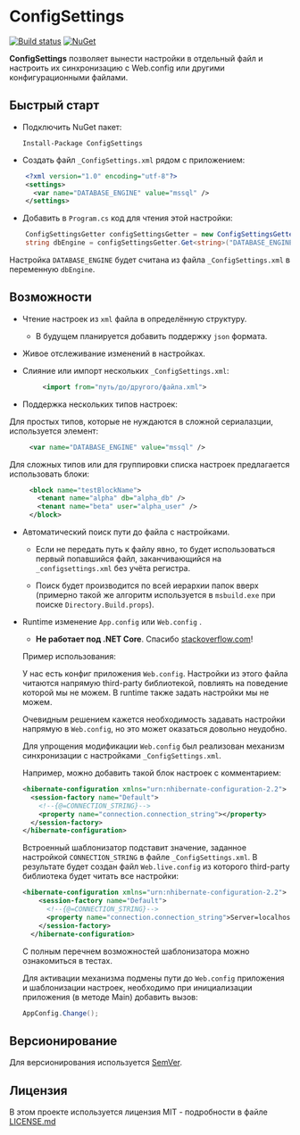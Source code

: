 # ConfigSettings

[![Build status](https://ci.appveyor.com/api/projects/status/rvtpa069lg82fshf/branch/master?svg=true)](https://ci.appveyor.com/project/hemnstill/configsettings/branch/master)
[![NuGet](https://img.shields.io/nuget/v/configsettings.svg)](https://www.nuget.org/packages/ConfigSettings)

**ConfigSettings** позволяет вынести настройки в отдельный файл и настроить их синхронизацию с Web.config или другими конфигурационными файлами.

## Быстрый старт 
* Подключить NuGet пакет:
 
   `Install-Package ConfigSettings`

* Создать файл `_ConfigSettings.xml` рядом с приложением: 
```xml
    <?xml version="1.0" encoding="utf-8"?>
    <settings>
      <var name="DATABASE_ENGINE" value="mssql" />
    </settings>
```

* Добавить в `Program.cs` код для чтения этой настройки:
```cs
    ConfigSettingsGetter configSettingsGetter = new ConfigSettingsGetter();  
    string dbEngine = configSettingsGetter.Get<string>("DATABASE_ENGINE");        
```      
    
Настройка `DATABASE_ENGINE` будет считана из файла `_ConfigSettings.xml` в переменную `dbEngine`.

## Возможности
* Чтение настроек из `xml` файла в определённую структуру. 
   * В будущем планируется добавить поддержку `json` формата.
* Живое отслеживание изменений в настройках.
* Слияние или импорт нескольких `_ConfigSettings.xml`:


  ```xml
       <import from="путь/до/другого/файла.xml">
  ``` 

* Поддержка нескольких типов настроек:
    
Для простых типов, которые не нуждаются в сложной сериалазции, используется элемент:

  ```xml
       <var name="DATABASE_ENGINE" value="mssql" />
  ``` 

Для сложных типов или для группировки списка настроек предлагается использовать блоки: 

```xml
     <block name="testBlockName">
       <tenant name="alpha" db="alpha_db" />
       <tenant name="beta" user="alpha_user" />
     </block>
```

* Автоматический поиск пути до файла с настройками. 

   * Если не передать путь к файлу явно, то будет использоваться первый попавшийся файл, заканчивающийся на `_configsettings.xml` без учёта регистра.
  
   * Поиск будет производится по всей иерархии папок вверх (примерно такой же алгоритм используется в `msbuild.exe` при поиске `Directory.Build.props`).

* Runtime изменение `App.config` или `Web.config` .
   
   * **Не работает под .NET Core**. Спасибо [stackoverflow.com](https://stackoverflow.com/questions/6150644/change-default-app-config-at-runtime)!

  Пример использования: 
  
  У нас есть конфиг приложения `Web.config`. Настройки из этого файла читаются напрямую third-party библиотекой, повлиять на поведение которой мы не можем. В runtime также задать настройки мы не можем. 
  
  Очевидным решением кажется необходимость задавать настройки напрямую в `Web.config`, но это может оказаться довольно неудобно. 
  
  Для упрощения модификации `Web.config` был реализован механизм синхронизации с настройками `_ConfigSettings.xml`.
  
  Например, можно добавить такой блок настроек с комментарием: 
  ```xml
  <hibernate-configuration xmlns="urn:nhibernate-configuration-2.2">
    <session-factory name="Default">
      <!--{@=CONNECTION_STRING}-->
      <property name="connection.connection_string"></property>
    </session-factory>
  </hibernate-configuration>
  ```
  
  Встроенный шаблонизатор подставит значение, заданное настройкой `CONNECTION_STRING` в файле `_ConfigSettings.xml`. В результате будет создан файл `Web.live.config` из которого third-party библиотека будет читать все настройки:
  
  ```xml
  <hibernate-configuration xmlns="urn:nhibernate-configuration-2.2">
      <session-factory name="Default">
        <!--{@=CONNECTION_STRING}-->
        <property name="connection.connection_string">Server=localhost;Database=db;User ID=postgres;Password=password;Port=5433;Client Encoding=UTF8</property>
      </session-factory>
    </hibernate-configuration>
  ``` 
  
  С полным перечнем возможностей шаблонизатора можно ознакомиться в тестах.
  
  Для активации механизма подмены пути до `Web.config` приложения и шаблонизации настроек, необходимо при инициализации приложения (в методе Main) добавить вызов:
  ```cs
  AppConfig.Change();
  ```

## Версионирование

Для версионирования используется [SemVer](http://semver.org/).  


## Лицензия

В этом проекте используется лицензия MIT - подробности в файле [LICENSE.md](LICENSE.md)
